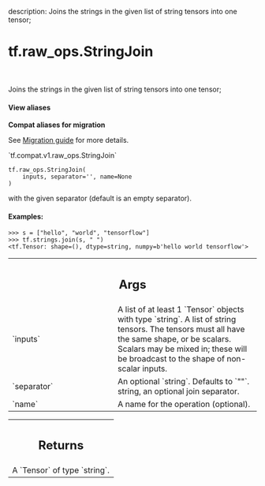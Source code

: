 description: Joins the strings in the given list of string tensors into one tensor;

<div itemscope itemtype="http://developers.google.com/ReferenceObject">
<meta itemprop="name" content="tf.raw_ops.StringJoin" />
<meta itemprop="path" content="Stable" />
</div>

# tf.raw_ops.StringJoin

<!-- Insert buttons and diff -->

<table class="tfo-notebook-buttons tfo-api nocontent" align="left">

</table>



Joins the strings in the given list of string tensors into one tensor;

<section class="expandable">
  <h4 class="showalways">View aliases</h4>
  <p>
<b>Compat aliases for migration</b>
<p>See
<a href="https://www.tensorflow.org/guide/migrate">Migration guide</a> for
more details.</p>
<p>`tf.compat.v1.raw_ops.StringJoin`</p>
</p>
</section>

<pre class="devsite-click-to-copy prettyprint lang-py tfo-signature-link">
<code>tf.raw_ops.StringJoin(
    inputs, separator='', name=None
)
</code></pre>



<!-- Placeholder for "Used in" -->

with the given separator (default is an empty separator).

#### Examples:



```
>>> s = ["hello", "world", "tensorflow"]
>>> tf.strings.join(s, " ")
<tf.Tensor: shape=(), dtype=string, numpy=b'hello world tensorflow'>
```

<!-- Tabular view -->
 <table class="responsive fixed orange">
<colgroup><col width="214px"><col></colgroup>
<tr><th colspan="2"><h2 class="add-link">Args</h2></th></tr>

<tr>
<td>
`inputs`
</td>
<td>
A list of at least 1 `Tensor` objects with type `string`.
A list of string tensors.  The tensors must all have the same shape,
or be scalars.  Scalars may be mixed in; these will be broadcast to the shape
of non-scalar inputs.
</td>
</tr><tr>
<td>
`separator`
</td>
<td>
An optional `string`. Defaults to `""`.
string, an optional join separator.
</td>
</tr><tr>
<td>
`name`
</td>
<td>
A name for the operation (optional).
</td>
</tr>
</table>



<!-- Tabular view -->
 <table class="responsive fixed orange">
<colgroup><col width="214px"><col></colgroup>
<tr><th colspan="2"><h2 class="add-link">Returns</h2></th></tr>
<tr class="alt">
<td colspan="2">
A `Tensor` of type `string`.
</td>
</tr>

</table>

